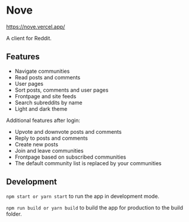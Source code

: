 # Nove

https://nove.vercel.app/

A client for Reddit.

## Features

- Navigate communities
- Read posts and comments
- User pages
- Sort posts, comments and user pages
- Frontpage and site feeds
- Search subreddits by name
- Light and dark theme

Additional features after login:

- Upvote and downvote posts and comments
- Reply to posts and comments
- Create new posts
- Join and leave communities
- Frontpage based on subscribed communities
- The default community list is replaced by your communities

## Development

`npm start or yarn start` to run the app in development mode.

`npm run build or yarn build` to build the app for production to the build folder.
